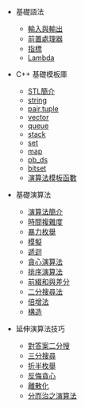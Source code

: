 * 基礎語法
  * [輸入與輸出](/Syntax/optimize.md)
  * [前置處理器](/Syntax/pre_process.md)
  * [指標](/Syntax/pointer.md)
  * [Lambda](/Syntax/function.md)

* C++ 基礎模板庫
  * [STL簡介](/STL/Introduction.md)
  * [string](/STL/string.md)
  * [pair,tuple](/STL/pair.md)
  * [vector](/STL/vector.md)
  * [queue](/STL/queue.md)
  * [stack](/STL/stack.md)
  * [set](/STL/set.md)
  * [map](/STL/map.md)
  * [pb_ds](/STL/pbds.md)
  * [bitset](/STL/bitset.md)
  * [演算法模板函數](/STL/algorithm.md)

* 基礎演算法
  * [演算法簡介](/Basic/Introduction.md)
  * [時間複雜度](/Basic/Time_Complexity.md)
  * [暴力枚舉](/Basic/Enumerate.md)
  * [模擬](/Basic/Implement.md)
  * [遞迴](/Basic/Recursion.md)
  * [貪心演算法](/Basic/Greedy.md)
  * [排序演算法](/Basic/Sort.md)
  * [前綴和與差分](/Basic/Prefix_sum.md)
  * [二分搜尋法](/Basic/Binary_search.md)
  * [倍增法](/Basic/Binary_lifting.md)
  * [構造](/Basic/Constructive.md)

* 延伸演算法技巧
  * [對答案二分搜](/Extention/bsAns.md)
  * [三分搜尋](/Extention/Ternary_Search.md)
  * [折半枚舉](/Extention/Meet_In_Middle.md)
  * [反悔貪心](/Extenttion/Greedy.md)
  * [離散化](/Extention/des.md)
  * [分而治之演算法](/Extention/DAC.md)
 
